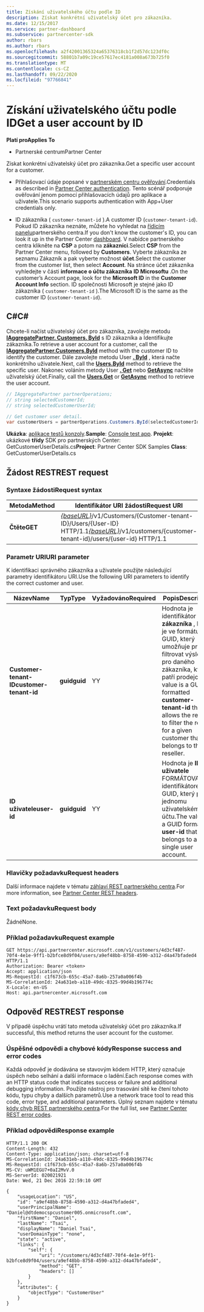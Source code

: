 ```yaml
---
title: Získání uživatelského účtu podle ID
description: Získat konkrétní uživatelský účet pro zákazníka.
ms.date: 12/15/2017
ms.service: partner-dashboard
ms.subservice: partnercenter-sdk
author: rbars
ms.author: rbars
ms.openlocfilehash: a2f42001365324a65376318cb1f2d57dc123df0c
ms.sourcegitcommit: 58801b7a09c19ce57617ec4181a008a673b725f0
ms.translationtype: MT
ms.contentlocale: cs-CZ
ms.lasthandoff: 09/22/2020
ms.locfileid: "97766841"
---
```

# <a name="get-a-user-account-by-id"></a><span data-ttu-id="ea3f0-103">Získání uživatelského účtu podle ID</span><span class="sxs-lookup"><span data-stu-id="ea3f0-103">Get a user account by ID</span></span>

<span data-ttu-id="ea3f0-104">**Platí pro**</span><span class="sxs-lookup"><span data-stu-id="ea3f0-104">**Applies To**</span></span>

- <span data-ttu-id="ea3f0-105">Partnerské centrum</span><span class="sxs-lookup"><span data-stu-id="ea3f0-105">Partner Center</span></span>

<span data-ttu-id="ea3f0-106">Získat konkrétní uživatelský účet pro zákazníka.</span><span class="sxs-lookup"><span data-stu-id="ea3f0-106">Get a specific user account for a customer.</span></span>

- <span data-ttu-id="ea3f0-107">Přihlašovací údaje popsané v [partnerském centru ověřování](partner-center-authentication.md).</span><span class="sxs-lookup"><span data-stu-id="ea3f0-107">Credentials as described in [Partner Center authentication](partner-center-authentication.md).</span></span> <span data-ttu-id="ea3f0-108">Tento scénář podporuje ověřování jenom pomocí přihlašovacích údajů pro aplikace a uživatele.</span><span class="sxs-lookup"><span data-stu-id="ea3f0-108">This scenario supports authentication with App+User credentials only.</span></span>

- <span data-ttu-id="ea3f0-109">ID zákazníka ( `customer-tenant-id` ).</span><span class="sxs-lookup"><span data-stu-id="ea3f0-109">A customer ID (`customer-tenant-id`).</span></span> <span data-ttu-id="ea3f0-110">Pokud ID zákazníka neznáte, můžete ho vyhledat na [řídicím panelu](https://partner.microsoft.com/dashboard)partnerského centra.</span><span class="sxs-lookup"><span data-stu-id="ea3f0-110">If you don't know the customer's ID, you can look it up in the Partner Center [dashboard](https://partner.microsoft.com/dashboard).</span></span> <span data-ttu-id="ea3f0-111">V nabídce partnerského centra klikněte na **CSP** a potom na **zákazníci**.</span><span class="sxs-lookup"><span data-stu-id="ea3f0-111">Select **CSP** from the Partner Center menu, followed by **Customers**.</span></span> <span data-ttu-id="ea3f0-112">Vyberte zákazníka ze seznamu Zákazník a pak vyberte možnost **účet**.</span><span class="sxs-lookup"><span data-stu-id="ea3f0-112">Select the customer from the customer list, then select **Account**.</span></span> <span data-ttu-id="ea3f0-113">Na stránce účet zákazníka vyhledejte v části **informace o účtu zákazníka** **ID Microsoftu** .</span><span class="sxs-lookup"><span data-stu-id="ea3f0-113">On the customer’s Account page, look for the **Microsoft ID** in the **Customer Account Info** section.</span></span> <span data-ttu-id="ea3f0-114">ID společnosti Microsoft je stejné jako ID zákazníka ( `customer-tenant-id` ).</span><span class="sxs-lookup"><span data-stu-id="ea3f0-114">The Microsoft ID is the same as the customer ID  (`customer-tenant-id`).</span></span>

## <a name="c"></a><span data-ttu-id="ea3f0-115">C\#</span><span class="sxs-lookup"><span data-stu-id="ea3f0-115">C\#</span></span>

<span data-ttu-id="ea3f0-116">Chcete-li načíst uživatelský účet pro zákazníka, zavolejte metodu [**IAggregatePartner. Customers. ById**](/dotnet/api/microsoft.store.partnercenter.customers.icustomercollection.byid) s ID zákazníka a Identifikujte zákazníka.</span><span class="sxs-lookup"><span data-stu-id="ea3f0-116">To retrieve a user account for a customer, call the [**IAggregatePartner.Customers.ById**](/dotnet/api/microsoft.store.partnercenter.customers.icustomercollection.byid) method with the customer ID to identify the customer.</span></span> <span data-ttu-id="ea3f0-117">Dále zavolejte metodu User [**. ById**](/dotnet/api/microsoft.store.partnercenter.customerusers.icustomerusercollection.byid) , která načte konkrétního uživatele.</span><span class="sxs-lookup"><span data-stu-id="ea3f0-117">Next, call the [**Users.ById**](/dotnet/api/microsoft.store.partnercenter.customerusers.icustomerusercollection.byid) method to retrieve the specific user.</span></span> <span data-ttu-id="ea3f0-118">Nakonec voláním metody User [**. Get**](/dotnet/api/microsoft.store.partnercenter.customerusers.icustomerusercollection.get) nebo [**GetAsync**](/dotnet/api/microsoft.store.partnercenter.customerusers.icustomerusercollection.getasync) načtěte uživatelský účet.</span><span class="sxs-lookup"><span data-stu-id="ea3f0-118">Finally, call the [**Users.Get**](/dotnet/api/microsoft.store.partnercenter.customerusers.icustomerusercollection.get) or [**GetAsync**](/dotnet/api/microsoft.store.partnercenter.customerusers.icustomerusercollection.getasync) method to retrieve the user account.</span></span>

``` csharp
// IAggregatePartner partnerOperations;
// string selectedCustomerId;
// string selectedCustomerUserId;

// Get customer user detail.
var customerUsers = partnerOperations.Customers.ById(selectedCustomerId).Users.ById(selectedCustomerUserId).Get();
```

<span data-ttu-id="ea3f0-119">**Ukázka**: [aplikace testů konzoly](console-test-app.md).</span><span class="sxs-lookup"><span data-stu-id="ea3f0-119">**Sample**: [Console test app](console-test-app.md).</span></span> <span data-ttu-id="ea3f0-120">**Projekt**: ukázkové **třídy** SDK pro partnerských Center: GetCustomerUserDetails.cs</span><span class="sxs-lookup"><span data-stu-id="ea3f0-120">**Project**: Partner Center SDK Samples **Class**: GetCustomerUserDetails.cs</span></span>

## <a name="rest-request"></a><span data-ttu-id="ea3f0-121">Žádost REST</span><span class="sxs-lookup"><span data-stu-id="ea3f0-121">REST request</span></span>

### <a name="request-syntax"></a><span data-ttu-id="ea3f0-122">Syntaxe žádosti</span><span class="sxs-lookup"><span data-stu-id="ea3f0-122">Request syntax</span></span>

| <span data-ttu-id="ea3f0-123">Metoda</span><span class="sxs-lookup"><span data-stu-id="ea3f0-123">Method</span></span>  | <span data-ttu-id="ea3f0-124">Identifikátor URI žádosti</span><span class="sxs-lookup"><span data-stu-id="ea3f0-124">Request URI</span></span>                                                                                            |
|---------|--------------------------------------------------------------------------------------------------------|
| <span data-ttu-id="ea3f0-125">**Čtěte**</span><span class="sxs-lookup"><span data-stu-id="ea3f0-125">**GET**</span></span> | <span data-ttu-id="ea3f0-126">[*{baseURL}*](partner-center-rest-urls.md)/v1/Customers/{Customer-tenant-ID}/Users/{User-ID} HTTP/1.1</span><span class="sxs-lookup"><span data-stu-id="ea3f0-126">[*{baseURL}*](partner-center-rest-urls.md)/v1/customers/{customer-tenant-id}/users/{user-id} HTTP/1.1</span></span> |

### <a name="uri-parameter"></a><span data-ttu-id="ea3f0-127">Parametr URI</span><span class="sxs-lookup"><span data-stu-id="ea3f0-127">URI parameter</span></span>

<span data-ttu-id="ea3f0-128">K identifikaci správného zákazníka a uživatele použijte následující parametry identifikátoru URI.</span><span class="sxs-lookup"><span data-stu-id="ea3f0-128">Use the following URI parameters to identify the correct customer and user.</span></span>

| <span data-ttu-id="ea3f0-129">Název</span><span class="sxs-lookup"><span data-stu-id="ea3f0-129">Name</span></span>                   | <span data-ttu-id="ea3f0-130">Typ</span><span class="sxs-lookup"><span data-stu-id="ea3f0-130">Type</span></span>     | <span data-ttu-id="ea3f0-131">Vyžadováno</span><span class="sxs-lookup"><span data-stu-id="ea3f0-131">Required</span></span> | <span data-ttu-id="ea3f0-132">Popis</span><span class="sxs-lookup"><span data-stu-id="ea3f0-132">Description</span></span>                                                                                                                                            |
|------------------------|----------|----------|--------------------------------------------------------------------------------------------------------------------------------------------------------|
| <span data-ttu-id="ea3f0-133">**Customer-tenant-ID**</span><span class="sxs-lookup"><span data-stu-id="ea3f0-133">**customer-tenant-id**</span></span> | <span data-ttu-id="ea3f0-134">**guid**</span><span class="sxs-lookup"><span data-stu-id="ea3f0-134">**guid**</span></span> | <span data-ttu-id="ea3f0-135">Y</span><span class="sxs-lookup"><span data-stu-id="ea3f0-135">Y</span></span>        | <span data-ttu-id="ea3f0-136">Hodnota je identifikátor **zákazníka** , který je ve formátu GUID, který umožňuje prodejci filtrovat výsledky pro daného zákazníka, kteří patří prodejci.</span><span class="sxs-lookup"><span data-stu-id="ea3f0-136">The value is a GUID formatted **customer-tenant-id** that allows the reseller to filter the results for a given customer that belongs to the reseller.</span></span> |
| <span data-ttu-id="ea3f0-137">**ID uživatele**</span><span class="sxs-lookup"><span data-stu-id="ea3f0-137">**user-id**</span></span>            | <span data-ttu-id="ea3f0-138">**guid**</span><span class="sxs-lookup"><span data-stu-id="ea3f0-138">**guid**</span></span> | <span data-ttu-id="ea3f0-139">Y</span><span class="sxs-lookup"><span data-stu-id="ea3f0-139">Y</span></span>        | <span data-ttu-id="ea3f0-140">Hodnota je **ID uživatele** FORMÁTOVANÉho identifikátorem GUID, který patří k jednomu uživatelskému účtu.</span><span class="sxs-lookup"><span data-stu-id="ea3f0-140">The value is a GUID formatted **user-id** that belongs to a single user account.</span></span>                                                                       |

### <a name="request-headers"></a><span data-ttu-id="ea3f0-141">Hlavičky požadavku</span><span class="sxs-lookup"><span data-stu-id="ea3f0-141">Request headers</span></span>

<span data-ttu-id="ea3f0-142">Další informace najdete v tématu [záhlaví REST partnerského centra](headers.md).</span><span class="sxs-lookup"><span data-stu-id="ea3f0-142">For more information, see [Partner Center REST headers](headers.md).</span></span>

### <a name="request-body"></a><span data-ttu-id="ea3f0-143">Text požadavku</span><span class="sxs-lookup"><span data-stu-id="ea3f0-143">Request body</span></span>

<span data-ttu-id="ea3f0-144">Žádné</span><span class="sxs-lookup"><span data-stu-id="ea3f0-144">None.</span></span>

### <a name="request-example"></a><span data-ttu-id="ea3f0-145">Příklad požadavku</span><span class="sxs-lookup"><span data-stu-id="ea3f0-145">Request example</span></span>

```http
GET https://api.partnercenter.microsoft.com/v1/customers/4d3cf487-70f4-4e1e-9ff1-b2bfce8d9f04/users/a9ef48bb-8758-4590-a312-d4a47bfaded4 HTTP/1.1
Authorization: Bearer <token>
Accept: application/json
MS-RequestId: c1f673cb-655c-45a7-8a6b-257a0a006f4b
MS-CorrelationId: 24a631eb-a110-49dc-8325-99d4b196774c
X-Locale: en-US
Host: api.partnercenter.microsoft.com
```

## <a name="rest-response"></a><span data-ttu-id="ea3f0-146">Odpověď REST</span><span class="sxs-lookup"><span data-stu-id="ea3f0-146">REST response</span></span>

<span data-ttu-id="ea3f0-147">V případě úspěchu vrátí tato metoda uživatelský účet pro zákazníka.</span><span class="sxs-lookup"><span data-stu-id="ea3f0-147">If successful, this method returns the user account for the customer.</span></span>

### <a name="response-success-and-error-codes"></a><span data-ttu-id="ea3f0-148">Úspěšné odpovědi a chybové kódy</span><span class="sxs-lookup"><span data-stu-id="ea3f0-148">Response success and error codes</span></span>

<span data-ttu-id="ea3f0-149">Každá odpověď je dodávána se stavovým kódem HTTP, který označuje úspěch nebo selhání a další informace o ladění.</span><span class="sxs-lookup"><span data-stu-id="ea3f0-149">Each response comes with an HTTP status code that indicates success or failure and additional debugging information.</span></span> <span data-ttu-id="ea3f0-150">Použijte nástroj pro trasování sítě ke čtení tohoto kódu, typu chyby a dalších parametrů.</span><span class="sxs-lookup"><span data-stu-id="ea3f0-150">Use a network trace tool to read this code, error type, and additional parameters.</span></span> <span data-ttu-id="ea3f0-151">Úplný seznam najdete v tématu [kódy chyb REST partnerského centra](error-codes.md).</span><span class="sxs-lookup"><span data-stu-id="ea3f0-151">For the full list, see [Partner Center REST error codes](error-codes.md).</span></span>

### <a name="response-example"></a><span data-ttu-id="ea3f0-152">Příklad odpovědi</span><span class="sxs-lookup"><span data-stu-id="ea3f0-152">Response example</span></span>

```http
HTTP/1.1 200 OK
Content-Length: 432
Content-Type: application/json; charset=utf-8
MS-CorrelationId: 24a631eb-a110-49dc-8325-99d4b196774c
MS-RequestId: c1f673cb-655c-45a7-8a6b-257a0a006f4b
MS-CV: uWM1EGU7+0aI2MvV.0
MS-ServerId: 020021921
Date: Wed, 21 Dec 2016 22:59:10 GMT

{
    "usageLocation": "US",
    "id": "a9ef48bb-8758-4590-a312-d4a47bfaded4",
    "userPrincipalName": "Daniel@dtdemocspcustomer005.onmicrosoft.com",
    "firstName": "Daniel",
    "lastName": "Tsai",
    "displayName": "Daniel Tsai",
    "userDomainType": "none",
    "state": "active",
    "links": {
        "self": {
            "uri": "/customers/4d3cf487-70f4-4e1e-9ff1-b2bfce8d9f04/users/a9ef48bb-8758-4590-a312-d4a47bfaded4",
            "method": "GET",
            "headers": []
        }
    },
    "attributes": {
        "objectType": "CustomerUser"
    }
}
```
